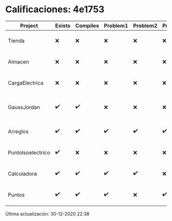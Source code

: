 # Calificaciones: 4e1753
|Project|Exists|Compiles|Problem1|Problem2|Problem3|Extra|Grade|CommitHash|CommitDate|CheckDate|DueDate|Comments|
|-|-|-|-|-|-|-|-|-|-|-|-|-|
|Tienda|❌|❌|❌|❌|❌|❌|5.0|nan|nan|30-12-2020 22:38:33|11-12-2020 21:00:00|No se encontró el archivo en PracticasComputacionI/Tienda/Almacen.cpp|
|Almacen|❌|❌|❌|❌|❌|❌|5.0|nan|nan|30-12-2020 22:38:32|04-12-2020 21:00:00|No se encontró el archivo en PracticasComputacionI/Almacen/Almacen.cpp|
|CargaElectrica|❌|❌|❌|❌|❌|❌|5.0|nan|nan|30-12-2020 22:38:30|19-11-2020 21:00:00|No se encontró el archivo en PracticasComputacionI/CargaElectrica/CargaElectrica.cpp|
|GaussJordan|✔️|✔️|❌|❌|❌|❌|6.0|87b1ff695250f6591686bb8b82cd6d3139a84e2b|29-10-2020 19:26:48|29-10-2020 21:27:11|29-10-2020 21:00:00|No aplica correctamente el método de Gauss-Jordan/No aplica correctamente el método de Gauss-Jordan/No avisa al usuario que el sistema no tiene solución/No intercambia las filas cuando un pivote es cero|
|Arreglos|✔️|✔️|✔️|✔️|✔️|✔️|10.0|38c51449594af3553dc59c5ce8b7747089c2f30c|20-10-2020 14:33:08|27-10-2020 22:18:09|22-10-2020 21:00:00|///|
|PuntoIsoelectrico|✔️|❌|❌|❌|❌|❌|5.0|ab98be5cded3ee991ee22f955a72952ef1a5c992|26-11-2020 18:18:08|26-11-2020 21:00:31|26-11-2020 21:00:00|Tu código no compila|
|Calculadora|✔️|✔️|✔️|✔️|❌|✔️|10.0|d235b55bade3f45620e680952395fa8bff570d8b|19-10-2020 10:13:42|19-10-2020 21:07:47|15-10-2020 21:00:00|No implementa la operación módulo|
|Puntos|✔️|✔️|✔️|❌|✔️|❌|7.166666666666668|a57ab00072550c4ec541d8ddd7a600e81e15ba41|09-11-2020 08:39:48|09-11-2020 21:00:27|05-11-2020 21:00:00|/No aplica correctamente la rotación//No hace correctamente la rotación con ángulos negativos|

Última actualización: 30-12-2020 22:38